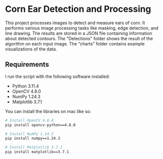 # Corn Ear Detection and Processing

This project processes images to detect and measure ears of corn. It performs various image processing tasks like masking, edge detection, and line drawing. The results are stored in a JSON file containing information about detected contours. The "Detections" folder shows the result of the algorithm on each input image. The "charts" folder contains example visualizations of the data.

## Requirements

I run the script with the following software installed: 

- Python 3.11.4
- OpenCV 4.8.0
- NumPy 1.24.3
- Matplotlib 3.7.1

You can install the libraries on mac like so:

```bash
# Install OpenCV 4.8.0
pip install opencv-python==4.8.0

# Install NumPy 1.24.3
pip install numpy==1.24.3

# Install Matplotlib 3.7.1
pip install matplotlib==3.7.1
```
